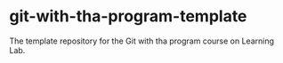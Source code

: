 # git-with-tha-program-template
The template repository for the Git with tha program course on Learning Lab.

